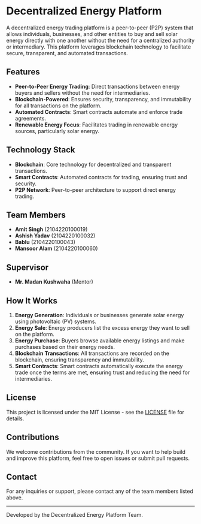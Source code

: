 <!--

**Here are some ideas to get you started:**

🙋‍♀️ A short introduction - what is your organization all about?
🌈 Contribution guidelines - how can the community get involved?
👩‍💻 Useful resources - where can the community find your docs? Is there anything else the community should know?
🍿 Fun facts - what does your team eat for breakfast?
🧙 Remember, you can do mighty things with the power of [Markdown](https://docs.github.com/github/writing-on-github/getting-started-with-writing-and-formatting-on-github/basic-writing-and-formatting-syntax)
-->
# Decentralized Energy Platform

A decentralized energy trading platform is a peer-to-peer (P2P) system that allows individuals, businesses, and other entities to buy and sell solar energy directly with one another without the need for a centralized authority or intermediary. This platform leverages blockchain technology to facilitate secure, transparent, and automated transactions.

## Features

- **Peer-to-Peer Energy Trading**: Direct transactions between energy buyers and sellers without the need for intermediaries.
- **Blockchain-Powered**: Ensures security, transparency, and immutability for all transactions on the platform.
- **Automated Contracts**: Smart contracts automate and enforce trade agreements.
- **Renewable Energy Focus**: Facilitates trading in renewable energy sources, particularly solar energy.

## Technology Stack

- **Blockchain**: Core technology for decentralized and transparent transactions.
- **Smart Contracts**: Automated contracts for trading, ensuring trust and security.
- **P2P Network**: Peer-to-peer architecture to support direct energy trading.
  
## Team Members

- **Amit Singh** (2104220100019)
- **Ashish Yadav** (2104220100032)
- **Bablu** (2104220100043)
- **Mansoor Alam** (2104220100060)

## Supervisor
- **Mr. Madan Kushwaha** (Mentor)

## How It Works

1. **Energy Generation**: Individuals or businesses generate solar energy using photovoltaic (PV) systems.
2. **Energy Sale**: Energy producers list the excess energy they want to sell on the platform.
3. **Energy Purchase**: Buyers browse available energy listings and make purchases based on their energy needs.
4. **Blockchain Transactions**: All transactions are recorded on the blockchain, ensuring transparency and immutability.
5. **Smart Contracts**: Smart contracts automatically execute the energy trade once the terms are met, ensuring trust and reducing the need for intermediaries.

## License

This project is licensed under the MIT License - see the [LICENSE](LICENSE) file for details.

## Contributions

We welcome contributions from the community. If you want to help build and improve this platform, feel free to open issues or submit pull requests.

## Contact

For any inquiries or support, please contact any of the team members listed above.

---

Developed by the Decentralized Energy Platform Team.
